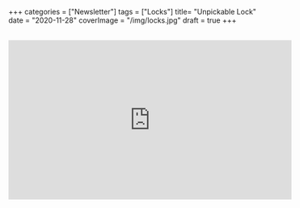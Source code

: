 +++
categories = ["Newsletter"]
tags = ["Locks"]
title= "Unpickable Lock"
date = "2020-11-28"
coverImage = "/img/locks.jpg"
draft = true
+++

<!--more-->

<br>

<iframe width="560" height="315" src="https://www.youtube.com/embed/_7vPNcnYWQ4" frameborder="0" allow="accelerometer; autoplay; clipboard-write; encrypted-media; gyroscope; picture-in-picture" allowfullscreen></iframe>
